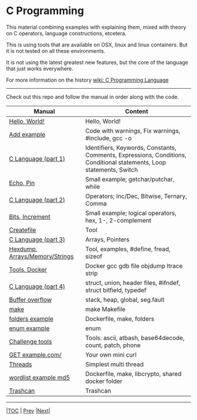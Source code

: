 
# C Programming

This material combining examples with explaining them, mixed with
theory on C operators, language constructions, etcetera.

This is using tools that are available on OSX, linux and linux containers. But it is not tested on all these environments.

It is not using the latest greatest new features, but the core of the language that just works everywhere. 

For more information on the history 
[wiki: C Programming Language](https://en.wikipedia.org/wiki/C_%28programming_language%29)

---

Check out this repo and follow the manual in order along with the code.

|Manual | Content |
|---    | ---     |
|[Hello, World!](src/01/README.md) | Hello, World! |
|[Add example](src/02/README.md) | Code with warnings, Fix warnings, #include, gcc -o |
|[C Language (part 1)](src/03/README.md) | Identifiers, Keywords, Constants, Comments, Expressions, Conditions, Conditional statements, Loop statements, Switch |
|[Echo, Pin](src/04/README.md) | Small example; getchar/putchar, while |
|[C Language (part 2)](src/05/README.md) | Operators; Inc/Dec, Bitwise, Ternary, Comma |
|[Bits, Increment](src/06/README.md) | Small example; logical operators, hex, 1-, 2-complement |;
|[Createfile](src/07/README.md) | Tool |
|[C Language (part 3)](src/08/README.md) | Arrays, Pointers |
|[Hexdump, Arrays/Memory/Strings](src/09/README.md) | Tool, examples, #define, fread, sizeof |
|[Tools, Docker](msrc/10/README.md) | Docker gcc gdb file objdump ltrace strip |
|[C Language (part 4)](src/11/README.md) | struct, union, header files, #ifndef, struct bitfield, typedef |
|[Buffer overflow](src/12/README.md) | stack, heap, global, seg.fault |
|[make](src/13/README.md) | make Makefile |
|[folders example](src/14/README.md) | Dockerfile, make, folders |
|[enum example](src/15/README.md) | enum |
|[Challenge tools](src/16/README.md) | Tools: ascii, atbash, base64decode, count, patch, phone |
|[GET example.com/](src/17/README.md) | Your own mini curl |
|[Threads](src/18/README.md) | Simplest multi thread |
|[wordlist example md5](src/19/README.md) | Dockerfile, make, libcrypto, shared docker folder|
|[Trashcan](src/99/README.md) | Trashcan|


---
|[TOC](../../README.md) | [Prev](src/19/README.md) |[Next](src/01/README.md)|